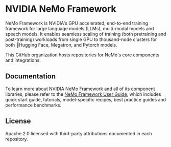 <!--
SPDX-FileCopyrightText: Copyright (c) 2024-2025 NVIDIA CORPORATION & AFFILIATES. All rights reserved.
SPDX-License-Identifier: Apache-2.0
-->

# NVIDIA NeMo Framework

NeMo Framework is NVIDIA's GPU accelerated, end-to-end training framework for large language models (LLMs), multi-modal models and speech models. It enables seamless scaling of training (both pretraining and post-training) workloads from single GPU to thousand-node clusters for both :hugs:Hugging Face, Megatron, and Pytorch models. 

This GitHub organization hosts repositories for NeMo's core components and integrations.

<!--
**[NeMo RL](https://github.com/NVIDIA-NeMo/rl)**

- State of the art post-training techniques such as GRPO, DPO, SFT etc.
- Distributed inference runtime with Ray-based orchestration.
- Seamless integration with :hugs:Hugging Face for users to post-train a wide range of models.
- High performance Megatron Core-based implementation with many parallelisms for large models and long context lengths.

**[NeMo Curator](https://github.com/NVIDIA-NeMo/curator)**

- Fast and scalable dataset preparation and curation for both pretraining and post-training pipelines.
- Significant time savings by leveraging GPUs with Dask and RAPIDS.
- Customizable and modular interface, simplifying pipeline expansion and accelerating model convergence through the preparation of high-quality tokens.
-->

## Documentation

To learn more about NVIDIA NeMo Framework and all of its component libraries, please refer to the [NeMo Framework User Guide](https://docs.nvidia.com/nemo-framework/user-guide/latest/overview.html), which includes quick start guide, tutorials, model-specific recipes, best practice guides and performance benchmarks.  

<!--
## Contribution & Support

- Follow [Contribution Guidelines](../CONTRIBUTING.md)
- Report issues via GitHub Discussions
- Enterprise support available through NVIDIA AI Enterprise
-->

## License

Apache 2.0 licensed with third-party attributions documented in each repository.
